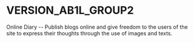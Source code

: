 VERSION_AB1L_GROUP2
===================

Online Diary -- Publish blogs online and give freedom to the users of the site to express their thoughts through the use of images and texts.